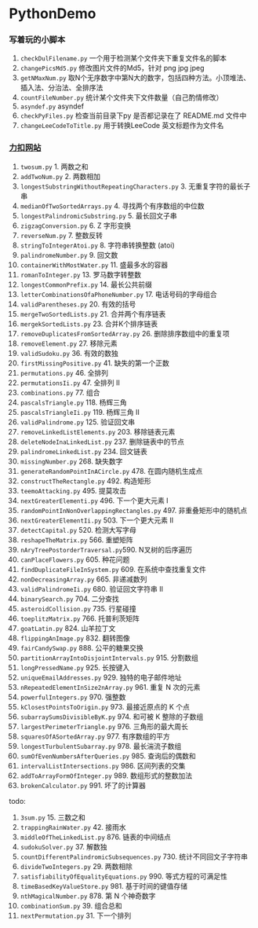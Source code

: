 # PythonDemo

### 写着玩的小脚本
1. `checkDulFilename.py` 一个用于检测某个文件夹下重复文件名的脚本
1. `changePicsMd5.py` 修改图片文件的Md5，针对 png jpg jpeg
1. `getNMaxNum.py` 取N个无序数字中第N大的数字，包括四种方法。小顶堆法、插入法、分治法、全排序法
1. `countFileNumber.py` 统计某个文件夹下文件数量（自己酌情修改）
1. `asyndef.py` asyndef
1. `checkPyFiles.py` 检查当前目录下py 是否都记录在了 README.md 文件中
1. `changeLeeCodeToTitle.py` 用于转换LeeCode 英文标题作为文件名

### [力扣网站](https://leetcode-cn.com/)
1. `twosum.py` 1. 两数之和
1. `addTwoNum.py` 2. 两数相加
1. `longestSubstringWithoutRepeatingCharacters.py` 3. 无重复字符的最长子串
1. `medianOfTwoSortedArrays.py` 4. 寻找两个有序数组的中位数
1. `longestPalindromicSubstring.py` 5. 最长回文子串
1. `zigzagConversion.py` 6. Z 字形变换
1. `reverseNum.py` 7. 整数反转
1. `stringToIntegerAtoi.py` 8. 字符串转换整数 (atoi)
1. `palindromeNumber.py` 9. 回文数
1. `containerWithMostWater.py` 11. 盛最多水的容器
1. `romanToInteger.py` 13. 罗马数字转整数
1. `longestCommonPrefix.py` 14. 最长公共前缀
1. `letterCombinationsOfaPhoneNumber.py` 17. 电话号码的字母组合
1. `validParentheses.py` 20. 有效的括号
1. `mergeTwoSortedLists.py` 21. 合并两个有序链表
1. `mergekSortedLists.py` 23. 合并K个排序链表
1. `removeDuplicatesFromSortedArray.py` 26. 删除排序数组中的重复项
1. `removeElement.py` 27. 移除元素
1. `validSudoku.py` 36. 有效的数独
1. `firstMissingPositive.py` 41. 缺失的第一个正数
1. `permutations.py` 46. 全排列 
1. `permutationsIi.py` 47. 全排列 II
1. `combinations.py` 77. 组合
1. `pascalsTriangle.py` 118. 杨辉三角
1. `pascalsTriangleIi.py` 119. 杨辉三角 II
1. `validPalindrome.py` 125. 验证回文串
1. `removeLinkedListElements.py` 203. 移除链表元素
1. `deleteNodeInaLinkedList.py` 237. 删除链表中的节点
1. `palindromeLinkedList.py` 234. 回文链表
1. `missingNumber.py` 268. 缺失数字
1. `generateRandomPointInACircle.py` 478. 在圆内随机生成点
1. `constructTheRectangle.py` 492. 构造矩形
1. `teemoAttacking.py` 495. 提莫攻击
1. `nextGreaterElementi.py` 496. 下一个更大元素 I
1. `randomPointInNonOverlappingRectangles.py` 497. 非重叠矩形中的随机点
1. `nextGreaterElementIi.py` 503. 下一个更大元素 II
1. `detectCapital.py` 520. 检测大写字母
1. `reshapeTheMatrix.py` 566. 重塑矩阵
1. `nAryTreePostorderTraversal.py`590. N叉树的后序遍历
1. `canPlaceFlowers.py` 605. 种花问题
1. `findDuplicateFileInSystem.py` 609. 在系统中查找重复文件
1. `nonDecreasingArray.py` 665. 非递减数列
1. `validPalindromeIi.py` 680. 验证回文字符串 Ⅱ
1. `binarySearch.py` 704. 二分查找
1. `asteroidCollision.py` 735. 行星碰撞
1. `toeplitzMatrix.py` 766. 托普利茨矩阵
1. `goatLatin.py` 824. 山羊拉丁文
1. `flippingAnImage.py` 832. 翻转图像
1. `fairCandySwap.py` 888. 公平的糖果交换
1. `partitionArrayIntoDisjointIntervals.py` 915. 分割数组
1. `longPressedName.py` 925. 长按键入
1. `uniqueEmailAddresses.py` 929. 独特的电子邮件地址
1. `nRepeatedElementInSize2nArray.py` 961. 重复 N 次的元素
1. `powerfulIntegers.py` 970. 强整数
1. `kClosestPointsToOrigin.py` 973. 最接近原点的 K 个点
1. `subarraySumsDivisibleByK.py` 974. 和可被 K 整除的子数组
1. `largestPerimeterTriangle.py` 976. 三角形的最大周长
1. `squaresOfASortedArray.py` 977. 有序数组的平方
1. `longestTurbulentSubarray.py` 978. 最长湍流子数组
1. `sumOfEvenNumbersAfterQueries.py` 985. 查询后的偶数和
1. `intervalListIntersections.py` 986. 区间列表的交集
1. `addToArrayFormOfInteger.py` 989. 数组形式的整数加法
1. `brokenCalculator.py` 991. 坏了的计算器


todo:

1. `3sum.py` 15. 三数之和
1. `trappingRainWater.py` 42. 接雨水
1. `middleOfTheLinkedList.py` 876. 链表的中间结点
1. `sudokuSolver.py` 37. 解数独
1. `countDifferentPalindromicSubsequences.py` 730. 统计不同回文子字符串
1. `divideTwoIntegers.py` 29. 两数相除
1. `satisfiabilityOfEqualityEquations.py` 990. 等式方程的可满足性
1. `timeBasedKeyValueStore.py` 981. 基于时间的键值存储
1. `nthMagicalNumber.py` 878. 第 N 个神奇数字
1. `combinationSum.py` 39. 组合总和
1. `nextPermutation.py` 31. 下一个排列